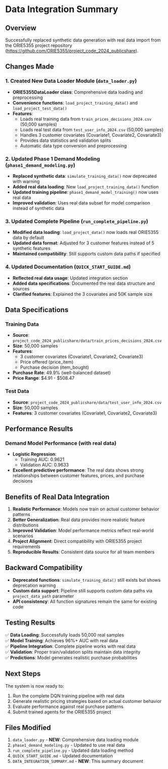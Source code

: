 # Data Integration Summary

## Overview
Successfully replaced synthetic data generation with real data import from the ORIE5355 project repository (https://github.com/ORIE5355/project_code_2024_publicshare).

## Changes Made

### 1. Created New Data Loader Module (`data_loader.py`)
- **ORIE5355DataLoader class**: Comprehensive data loading and preprocessing
- **Convenience functions**: `load_project_training_data()` and `load_project_test_data()`
- **Features**:
  - Loads real training data from `train_prices_decisions_2024.csv` (50,000 samples)
  - Loads real test data from `test_user_info_2024.csv` (50,000 samples)
  - Handles 3 customer covariates (Covariate1, Covariate2, Covariate3)
  - Provides data statistics and validation splits
  - Automatic data type conversion and preprocessing

### 2. Updated Phase 1 Demand Modeling (`phase1_demand_modeling.py`)
- **Replaced synthetic data**: `simulate_training_data()` now deprecated with warning
- **Added real data loading**: New `load_project_training_data()` function
- **Updated training pipeline**: `phase1_demand_model_training()` now uses real data
- **Improved validation**: Uses real data subset for model comparison instead of synthetic data

### 3. Updated Complete Pipeline (`run_complete_pipeline.py`)
- **Modified data loading**: `load_project_data()` now loads real ORIE5355 data by default
- **Updated data format**: Adjusted for 3 customer features instead of 5 synthetic features
- **Maintained compatibility**: Still supports custom data paths if specified

### 4. Updated Documentation (`QUICK_START_GUIDE.md`)
- **Reflected real data usage**: Updated integration section
- **Added data specifications**: Documented the real data structure and sources
- **Clarified features**: Explained the 3 covariates and 50K sample size

## Data Specifications

### Training Data
- **Source**: `project_code_2024_publicshare/data/train_prices_decisions_2024.csv`
- **Size**: 50,000 samples
- **Features**: 
  - 3 customer covariates (Covariate1, Covariate2, Covariate3)
  - Price offered (price_item)
  - Purchase decision (item_bought)
- **Purchase Rate**: 49.9% (well-balanced dataset)
- **Price Range**: $4.91 - $508.47

### Test Data
- **Source**: `project_code_2024_publicshare/data/test_user_info_2024.csv`
- **Size**: 50,000 samples
- **Features**: 3 customer covariates (Covariate1, Covariate2, Covariate3)

## Performance Results

### Demand Model Performance (with real data)
- **Logistic Regression**: 
  - Training AUC: 0.9621
  - Validation AUC: 0.9633
- **Excellent predictive performance**: The real data shows strong relationships between customer features, prices, and purchase decisions

## Benefits of Real Data Integration

1. **Realistic Performance**: Models now train on actual customer behavior patterns
2. **Better Generalization**: Real data provides more realistic feature distributions
3. **Improved Validation**: Model performance metrics reflect real-world scenarios
4. **Project Alignment**: Direct compatibility with ORIE5355 project requirements
5. **Reproducible Results**: Consistent data source for all team members

## Backward Compatibility

- **Deprecated functions**: `simulate_training_data()` still exists but shows deprecation warning
- **Custom data support**: Pipeline still supports custom data paths via `project_data_path` parameter
- **API consistency**: All function signatures remain the same for existing code

## Testing Results

✅ **Data Loading**: Successfully loads 50,000 real samples  
✅ **Model Training**: Achieves 96%+ AUC with real data  
✅ **Pipeline Integration**: Complete pipeline works with real data  
✅ **Validation**: Proper train/validation splits maintain data integrity  
✅ **Predictions**: Model generates realistic purchase probabilities  

## Next Steps

The system is now ready to:
1. Run the complete DQN training pipeline with real data
2. Generate realistic pricing strategies based on actual customer behavior
3. Evaluate performance against real purchase patterns
4. Submit trained agents for the ORIE5355 project

## Files Modified

1. `data_loader.py` - **NEW**: Comprehensive data loading module
2. `phase1_demand_modeling.py` - Updated to use real data
3. `run_complete_pipeline.py` - Updated data loading method
4. `QUICK_START_GUIDE.md` - Updated documentation
5. `DATA_INTEGRATION_SUMMARY.md` - **NEW**: This summary document